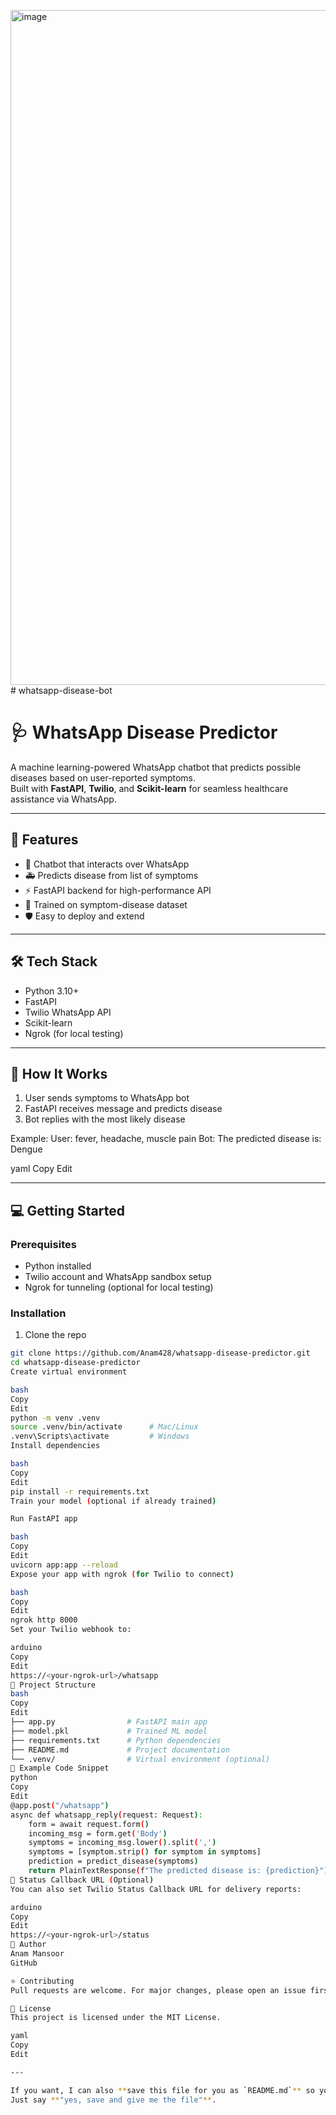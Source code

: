 <img width="1920" height="1080" alt="image" src="https://github.com/user-attachments/assets/f52a14b8-7746-40bc-858c-a1e8c11a1aed" />﻿# whatsapp-disease-bot
 # 🩺 WhatsApp Disease Predictor

A machine learning-powered WhatsApp chatbot that predicts possible diseases based on user-reported symptoms.  
Built with **FastAPI**, **Twilio**, and **Scikit-learn** for seamless healthcare assistance via WhatsApp.

---

## 📱 Features

- 🤖 Chatbot that interacts over WhatsApp  
- 🚑 Predicts disease from list of symptoms  
- ⚡ FastAPI backend for high-performance API  
- 🔎 Trained on symptom-disease dataset  
- 🛡️ Easy to deploy and extend

---

## 🛠️ Tech Stack

- Python 3.10+
- FastAPI
- Twilio WhatsApp API
- Scikit-learn
- Ngrok (for local testing)

---

## 🚀 How It Works

1. User sends symptoms to WhatsApp bot  
2. FastAPI receives message and predicts disease  
3. Bot replies with the most likely disease  

Example:
User: fever, headache, muscle pain
Bot: The predicted disease is: Dengue

yaml
Copy
Edit

---

## 💻 Getting Started

### Prerequisites

- Python installed
- Twilio account and WhatsApp sandbox setup
- Ngrok for tunneling (optional for local testing)

### Installation

1. Clone the repo
```bash
git clone https://github.com/Anam428/whatsapp-disease-predictor.git
cd whatsapp-disease-predictor
Create virtual environment

bash
Copy
Edit
python -m venv .venv
source .venv/bin/activate      # Mac/Linux
.venv\Scripts\activate         # Windows
Install dependencies

bash
Copy
Edit
pip install -r requirements.txt
Train your model (optional if already trained)

Run FastAPI app

bash
Copy
Edit
uvicorn app:app --reload
Expose your app with ngrok (for Twilio to connect)

bash
Copy
Edit
ngrok http 8000
Set your Twilio webhook to:

arduino
Copy
Edit
https://<your-ngrok-url>/whatsapp
📄 Project Structure
bash
Copy
Edit
├── app.py                # FastAPI main app
├── model.pkl             # Trained ML model
├── requirements.txt      # Python dependencies
├── README.md             # Project documentation
└── .venv/                # Virtual environment (optional)
📝 Example Code Snippet
python
Copy
Edit
@app.post("/whatsapp")
async def whatsapp_reply(request: Request):
    form = await request.form()
    incoming_msg = form.get('Body')
    symptoms = incoming_msg.lower().split(',')
    symptoms = [symptom.strip() for symptom in symptoms]
    prediction = predict_disease(symptoms)
    return PlainTextResponse(f"The predicted disease is: {prediction}")
🐛 Status Callback URL (Optional)
You can also set Twilio Status Callback URL for delivery reports:

arduino
Copy
Edit
https://<your-ngrok-url>/status
🙋 Author
Anam Mansoor
GitHub

⭐ Contributing
Pull requests are welcome. For major changes, please open an issue first to discuss what you would like to change.

📃 License
This project is licensed under the MIT License.

yaml
Copy
Edit

---

If you want, I can also **save this file for you as `README.md`** so you can directly upload or push it to your repo.  
Just say **"yes, save and give me the file"**.


